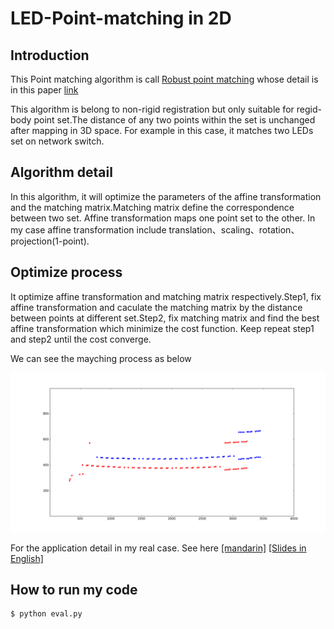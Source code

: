 # LED-Point-matching in 2D

## Introduction
This Point matching algorithm is call [Robust point matching](https://en.wikipedia.org/wiki/Point_set_registration#Robust_point_matching) whose detail is in this paper [link](https://www.cise.ufl.edu/~anand/pdf/prrevfinal.pdf)

This algorithm is belong to non-rigid registration but only suitable for regid-body point set.The distance of any two points within the set is unchanged after mapping in 3D space. For example in this case, it matches two LEDs set on network switch.

## Algorithm detail
In this algorithm, it will optimize the parameters of the affine transformation and the matching matrix.Matching matrix define the correspondence between two set. Affine transformation maps one point set to the other. In my case affine transformation include translation、scaling、rotation、projection(1-point).

## Optimize process
It optimize affine transformation and matching matrix respectively.Step1, fix affine transformation and caculate the matching matrix by the distance between points at different set.Step2, fix matching matrix and find the best affine transformation which minimize the cost function. Keep repeat step1 and step2 until the cost converge.

We can see the mayching process as below

![Matching Demo](https://github.com/LI-ZONG-HAN/LED-Point-matching/blob/master/Matching_Animation.gif)

For the application detail in my real case. See here [[mandarin]](https://zongsoftwarenote.blogspot.com/2018/01/point-matching-algorithm-for-rigid-body.html#more) [[Slides in English]](https://docs.google.com/presentation/d/e/2PACX-1vRa2NB2F-w-zSDeWnq3gICRdraTnlLeIVb8GuJgfnbbitmMLedUZZtcN9m7CpSde8bfcAM-25Renlsz/pub?start=false&loop=false&delayms=3000)

## How to run my code
```
$ python eval.py
```

